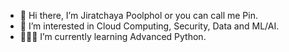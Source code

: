 - 👋 Hi there, I’m Jiratchaya Poolphol or you can call me Pin.
- 💟 I’m interested in Cloud Computing, Security, Data and ML/AI.
- 👩🏻‍💻 I’m currently learning Advanced Python.

<!---
ppinipp/ppinipp is a ✨ special ✨ repository because its `README.md` (this file) appears on your GitHub profile.
You can click the Preview link to take a look at your changes.
--->
